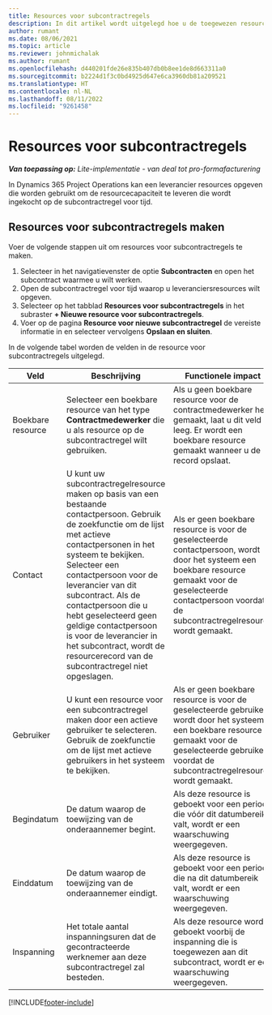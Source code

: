```yaml
---
title: Resources voor subcontractregels
description: In dit artikel wordt uitgelegd hoe u de toegewezen resources specificeert die door de leverancier worden geleverd voor een specifieke subcontractregel voor tijd.
author: rumant
ms.date: 08/06/2021
ms.topic: article
ms.reviewer: johnmichalak
ms.author: rumant
ms.openlocfilehash: d440201fde26e835b407db0b8ee1de8d663311a0
ms.sourcegitcommit: b2224d1f3c0bd4925d647e6ca3960db81a209521
ms.translationtype: HT
ms.contentlocale: nl-NL
ms.lasthandoff: 08/11/2022
ms.locfileid: "9261458"
---
```

# <a name="subcontract-line-resources"></a>Resources voor subcontractregels

_**Van toepassing op:** Lite-implementatie - van deal tot pro-formafacturering_

In Dynamics 365 Project Operations kan een leverancier resources opgeven die worden gebruikt om de resourcecapaciteit te leveren die wordt ingekocht op de subcontractregel voor tijd.

## <a name="create-subcontract-line-resources"></a>Resources voor subcontractregels maken

Voer de volgende stappen uit om resources voor subcontractregels te maken.

1. Selecteer in het navigatievenster de optie **Subcontracten** en open het subcontract waarmee u wilt werken.
2. Open de subcontractregel voor tijd waarop u leveranciersresources wilt opgeven.
3. Selecteer op het tabblad **Resources voor subcontractregels** in het subraster **+ Nieuwe resource voor subcontractregels**.
4. Voer op de pagina **Resource voor nieuwe subcontractregel** de vereiste informatie in en selecteer vervolgens **Opslaan en sluiten**.

In de volgende tabel worden de velden in de resource voor subcontractregels uitgelegd.

| Veld | Beschrijving | Functionele impact |
| ----- | ----------- | ----------------- |
| Boekbare resource | Selecteer een boekbare resource van het type **Contractmedewerker** die u als resource op de subcontractregel wilt gebruiken.| Als u geen boekbare resource voor de contractmedewerker hebt gemaakt, laat u dit veld leeg. Er wordt een boekbare resource gemaakt wanneer u de record opslaat.  |
| Contact | U kunt uw subcontractregelresource maken op basis van een bestaande contactpersoon. Gebruik de zoekfunctie om de lijst met actieve contactpersonen in het systeem te bekijken. Selecteer een contactpersoon voor de leverancier van dit subcontract. Als de contactpersoon die u hebt geselecteerd geen geldige contactpersoon is voor de leverancier in het subcontract, wordt de resourcerecord van de subcontractregel niet opgeslagen.| Als er geen boekbare resource is voor de geselecteerde contactpersoon, wordt door het systeem een boekbare resource gemaakt voor de geselecteerde contactpersoon voordat de subcontractregelresource wordt gemaakt. |
| Gebruiker | U kunt een resource voor een subcontractregel maken door een actieve gebruiker te selecteren. Gebruik de zoekfunctie om de lijst met actieve gebruikers in het systeem te bekijken.| Als er geen boekbare resource is voor de geselecteerde gebruiker, wordt door het systeem een boekbare resource gemaakt voor de geselecteerde gebruiker voordat de subcontractregelresource wordt gemaakt. |
| Begindatum | De datum waarop de toewijzing van de onderaannemer begint.| Als deze resource is geboekt voor een periode die vóór dit datumbereik valt, wordt er een waarschuwing weergegeven. |
| Einddatum | De datum waarop de toewijzing van de onderaannemer eindigt.| Als deze resource is geboekt voor een periode die na dit datumbereik valt, wordt er een waarschuwing weergegeven. |
| Inspanning | Het totale aantal inspanningsuren dat de gecontracteerde werknemer aan deze subcontractregel zal besteden.| Als deze resource wordt geboekt voorbij de inspanning die is toegewezen aan dit subcontract, wordt er een waarschuwing weergegeven. |


[!INCLUDE[footer-include](../../includes/footer-banner.md)]
